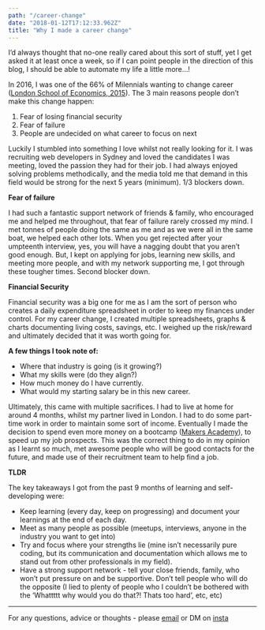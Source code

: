 ```yaml
---
path: "/career-change"
date: "2018-01-12T17:12:33.962Z"
title: "Why I made a career change"
---
```

I’d always thought that no-one really cared about this sort of stuff, yet I get asked it at least once a week, so if I can point people in the direction of this blog, I should be able to automate my life a little more…!

In 2016, I was one of the 66% of Milennials wanting to change career ([London School of Economics, 2015](https://www.lsbf.org.uk/infographics/career-change)). The 3 main reasons people don’t make this change happen:

1) Fear of losing financial security
2) Fear of failure
3) People are undecided on what career to focus on next

Luckily I stumbled into something I love whilst not really looking for it. I was recruiting web developers in Sydney and loved the candidates I was meeting, loved the passion they had for their job. I had always enjoyed solving problems methodically, and the media told me that demand in this field would be strong for the next 5 years (minimum). 1/3 blockers down.

**Fear of failure**

I had such a fantastic support network of friends & family, who encouraged me and helped me throughout, that fear of failure rarely crossed my mind. I met tonnes of people doing the same as me and as we were all in the same boat, we helped each other lots. When you get rejected after your umpteenth interview, yes, you will have a nagging doubt that you aren’t good enough. But, I kept on applying for jobs, learning new skills, and meeting more people, and with my network supporting me, I got through these tougher times. Second blocker down.

**Financial Security**

Financial security was a big one for me as I am the sort of person who creates a daily expenditure spreadsheet in order to keep my finances under control. For my career change, I created multiple spreadsheets, graphs & charts documenting living costs, savings, etc. I weighed up the risk/reward and ultimately decided that it was worth going for.

**A few things I took note of:**

  - Where that industry is going (is it growing?)
  - What my skills were (do they align?)
  - How much money do I have currently.
  - What would my starting salary be in this new career.

Ultimately, this came with multiple sacrifices. I had to live at home for around 4 months, whilst my partner lived in London. I had to do some part-time work in order to maintain some sort of income. Eventually I made the decision to spend even more money on a bootcamp ([Makers Academy](https://makers.tech/)), to speed up my job prospects. This was the correct thing to do in my opinion as I learnt so much, met awesome people who will be good contacts for the future, and made use of their recruitment team to help find a job.

**TLDR**

The key takeaways I got from the past 9 months of learning and self-developing were:

  - Keep learning (every day, keep on progressing) and document your learnings at the end of each day.
  - Meet as many people as possible (meetups, interviews, anyone in the industry you want to get into)
  - Try and focus where your strengths lie (mine isn’t necessarily pure coding, but its communication and documentation which allows me to stand out from other professionals in my field).
  - Have a strong support network - tell your close friends, family, who won’t put pressure on and be supportive. Don’t tell people who will do the opposite (I lied to plenty of people who I couldn’t be bothered with the ‘Whattttt why would you do that?! Thats too hard’, etc, etc)

  ---

For any questions, advice or thoughts - please [email](mailto:sampritchard@msn.com?Subject=Hello) or DM on [insta](https://www.instagram.com/howhardpritchard/)